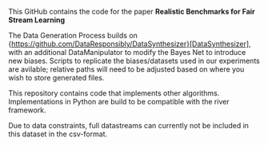 This GitHub contains the code for the paper **Realistic Benchmarks for Fair Stream Learning**

The Data Generation Process builds on {https://github.com/DataResponsibly/DataSynthesizer}[DataSynthesizer], with an additional DataManipulator to modify the Bayes Net to introduce new biases.
Scripts to replicate the biases/datasets used in our experiments are avilable; relative paths will need to be adjusted based on where you wish to store generated files.

This repository contains code that implements other algorithms. Implementations in Python are build to be compatible with the river framework.

Due to data constraints, full datastreams can currently not be included in this dataset in the csv-format.
